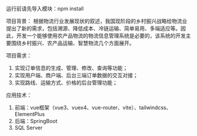运行前请先导入模块：npm install

项目背景：
根据物流行业发展现状的叙述，我国现阶段的乡村振兴战略给物流业提出了新的需求，包括溯源、降低成本、冷链运输、简单易用、多端适应等。因此，开发一个能够使用农产品物流的物流信息管理系统是必要的，该系统的开发主要围绕乡村振兴、农产品运输、智慧物流几个方面展开。

项目需求：
1. 实现订单信息的生成、管理、修改、查询等功能；
2. 实现用户端、商户端、后台三端订单数据的交互对接；
3. 实现路线、运输方式、价格的后台管理功能；

应用技术：
1. 前端：vue框架（vue3、vuex4、vue-router、vite）、tailwindcss、ElementPlus
2. 后端：SpringBoot
3. SQL Server

